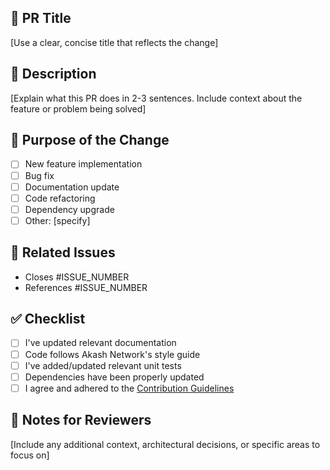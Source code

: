 ## 🌟 PR Title
[Use a clear, concise title that reflects the change]

## 📝 Description
[Explain what this PR does in 2-3 sentences. Include context about the feature or problem being solved]

## 🔧 Purpose of the Change
- [ ] New feature implementation
- [ ] Bug fix
- [ ] Documentation update
- [ ] Code refactoring
- [ ] Dependency upgrade
- [ ] Other: [specify]

## 📌 Related Issues
- Closes #ISSUE_NUMBER
- References #ISSUE_NUMBER

## ✅ Checklist
- [ ] I've updated relevant documentation
- [ ] Code follows Akash Network's style guide
- [ ] I've added/updated relevant unit tests
- [ ] Dependencies have been properly updated
- [ ] I agree and adhered to the [Contribution Guidelines](https://github.com/akash-network/akash-api/blob/main/CONTRIBUTING.md)

## 📎 Notes for Reviewers
[Include any additional context, architectural decisions, or specific areas to focus on]
